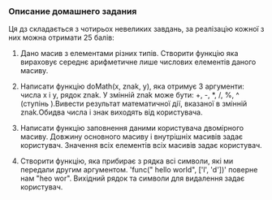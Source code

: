 ### Описание домашнего задания

Ця дз складається з чотирьох невеликих завдань, за реалізацію кожної з них можна отримати 25 балів:

1) Дано масив з елементами різних типів. Створити функцію яка вираховує середнє арифметичне лише числових елементів даного масиву.

2) Написати функцію doMath(x, znak, y), яка отримує 3 аргументи: числа x і y, рядок znak. У змінній znak може бути: +, -, *, /, %, ^ (ступінь ).Вивести результат математичної дії, вказаної в змінній znak.Обидва числа і знак виходять від користувача.

3) Написати функцію заповнення даними користувача двомірного масиву. Довжину основного масиву і внутрішніх масивів задає користувач. Значення всіх елементів всіх масивів задає користувач.

4) Створити функцію, яка прибирає з рядка всі символи, які ми передали другим аргументом. 'func(" hello world", ['l', 'd'])' поверне нам "heo wor". Вихідний рядок та символи для видалення задає користувач.
